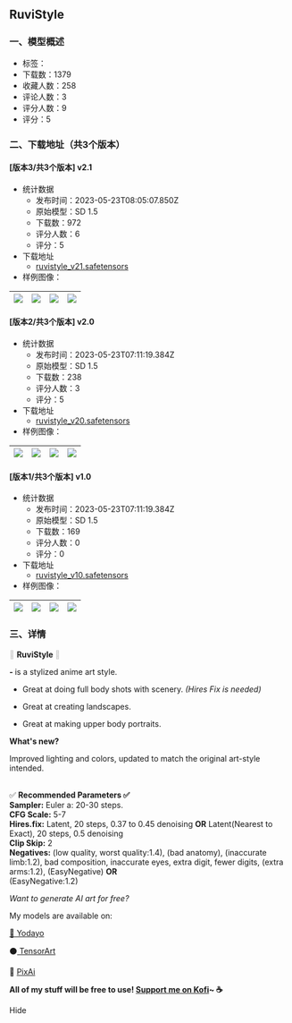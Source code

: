 ## RuviStyle
### 一、模型概述

- 标签：
- 下载数：1379
- 收藏人数：258
- 评论人数：3
- 评分人数：9
- 评分：5

### 二、下载地址（共3个版本）

#### [版本3/共3个版本] v2.1

- 统计数据
  - 发布时间：2023-05-23T08:05:07.850Z
  - 原始模型：SD 1.5
  - 下载数：972
  - 评分人数：6
  - 评分：5
- 下载地址
  - [ruvistyle_v21.safetensors](https://civitai.com/api/download/models/78570)
- 样例图像：

| <img src="https://image.civitai.com/xG1nkqKTMzGDvpLrqFT7WA/048077c2-0543-4bf9-9c0a-1467c39e7e56/width=450/881141.jpeg" /> | <img src="https://image.civitai.com/xG1nkqKTMzGDvpLrqFT7WA/5d3b2b83-2d8c-4f98-ab09-24bf3fed5ae8/width=450/881242.jpeg" /> | <img src="https://image.civitai.com/xG1nkqKTMzGDvpLrqFT7WA/f50b4686-0e38-4245-bae8-907edd32d511/width=450/881243.jpeg" /> | <img src="https://image.civitai.com/xG1nkqKTMzGDvpLrqFT7WA/de5c645d-b310-43f3-b685-b3d5d4d575b8/width=450/881249.jpeg" /> |
| ---- | ---- | ---- | ---- |

#### [版本2/共3个版本] v2.0

- 统计数据
  - 发布时间：2023-05-23T07:11:19.384Z
  - 原始模型：SD 1.5
  - 下载数：238
  - 评分人数：3
  - 评分：5
- 下载地址
  - [ruvistyle_v20.safetensors](https://civitai.com/api/download/models/78448)
- 样例图像：

| <img src="https://image.civitai.com/xG1nkqKTMzGDvpLrqFT7WA/616151f7-b8f6-4429-a5fa-00c4b741b7b2/width=450/879763.jpeg" /> | <img src="https://image.civitai.com/xG1nkqKTMzGDvpLrqFT7WA/97f5eef5-cdcb-4271-b6e2-d78ad02e42ba/width=450/879761.jpeg" /> | <img src="https://image.civitai.com/xG1nkqKTMzGDvpLrqFT7WA/7102b5f6-9866-46e8-b8ff-b75721b44bff/width=450/879764.jpeg" /> | <img src="https://image.civitai.com/xG1nkqKTMzGDvpLrqFT7WA/74c112ee-3a40-4cb4-b8e4-655e38831aad/width=450/879765.jpeg" /> |
| ---- | ---- | ---- | ---- |

#### [版本1/共3个版本] v1.0

- 统计数据
  - 发布时间：2023-05-23T07:11:19.384Z
  - 原始模型：SD 1.5
  - 下载数：169
  - 评分人数：0
  - 评分：0
- 下载地址
  - [ruvistyle_v10.safetensors](https://civitai.com/api/download/models/78410)
- 样例图像：

| <img src="https://image.civitai.com/xG1nkqKTMzGDvpLrqFT7WA/3608e20d-65b9-4fc6-b4b5-03aaeb98255a/width=450/879675.jpeg" /> | <img src="https://image.civitai.com/xG1nkqKTMzGDvpLrqFT7WA/81861fc3-dc66-42f9-967b-932d2bf2410f/width=450/879687.jpeg" /> | <img src="https://image.civitai.com/xG1nkqKTMzGDvpLrqFT7WA/b03ed395-ceb7-4b9a-8ae9-3d15ab516f0a/width=450/879629.jpeg" /> | <img src="https://image.civitai.com/xG1nkqKTMzGDvpLrqFT7WA/b88edb93-ecd1-4bd2-bd3c-f6dcf05184da/width=450/879630.jpeg" /> |
| ---- | ---- | ---- | ---- |


### 三、详情
<p><span style="color:rgb(204, 204, 204)">🎡 </span><strong>RuviStyle </strong><span style="color:rgb(204, 204, 204)">🎡</span></p><p><strong>- </strong>is a stylized anime art style.</p><ul><li><p>Great at doing full body shots with scenery. <em>(Hires Fix is needed)</em></p></li><li><p>Great at creating landscapes.</p></li><li><p>Great at making upper body portraits.</p></li></ul><p></p><p></p><p><strong>What's new?</strong></p><p>Improved lighting and colors, updated to match the original art-style intended.</p><p></p><p><br />✅ <strong>Recommended Parameters ✅</strong><br /><strong>Sampler:</strong> Euler a: 20-30 steps.<br /><strong>CFG Scale:</strong> 5-7<br /><strong>Hires.fix:</strong> Latent, 20 steps, 0.37 to 0.45 denoising <strong>OR</strong> Latent(Nearest to Exact), 20 steps, 0.5 denoising<br /><strong>Clip Skip:</strong> 2<br /><strong>Negatives:</strong> (low quality, worst quality:1.4), (bad anatomy), (inaccurate limb:1.2), bad composition, inaccurate eyes, extra digit, fewer digits, (extra arms:1.2), (EasyNegative) <strong>OR</strong><br />(EasyNegative:1.2)</p><p></p><p><em>Want to generate AI art for free?</em></p><p>My models are available on:</p><p><a target="_blank" rel="ugc" href="https://yodayo.com/">🌟 Yodayo</a></p><p>⚫<a target="_blank" rel="ugc" href="https://tensor.art/u/610735768419185936"> TensorArt</a></p><p>💜 <a target="_blank" rel="ugc" href="https://pixai.art/model/1617678155678406026">PixAi</a></p><p></p><p><strong>All of my stuff will be free to use! </strong><a target="_blank" rel="ugc" href="https://ko-fi.com/ruvikyu"><strong>Support me on Kofi</strong></a><strong>~ ☕</strong></p><p>Hide</p>